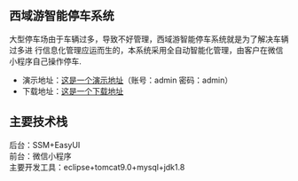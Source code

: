 ## 西域游智能停车系统
大型停车场由于车辆过多，导致不好管理，西域游智能停车系统就是为了解决车辆过多进 
行信息化管理应运而生的，本系统采用全自动智能化管理，由客户在微信小程序自己操作停车.<br>
* 演示地址：[这是一个演示地址](http://49.234.7.23:8080/Parking_management/)（账号：admin 密码：admin）
* 下载地址：[这是一个下载地址](https://github.com/52HertzC/Parking_management.git)
## 主要技术栈
后台：SSM+EasyUI<br>
前台：微信小程序<br>
主要开发工具：eclipse+tomcat9.0+mysql+jdk1.8 